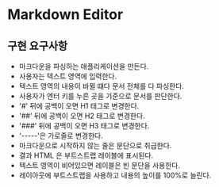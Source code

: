 # Markdown Editor 

## 구현 요구사항
- 마크다운을 파싱하는 애플리케이션을 만든다.
- 사용자는 텍스트 영역에 입력한다.
- 텍스트 영역의 내용이 바뀔 떄다 문서 전체를 다 파싱한다.
- 사용자가 엔터 키를 누른 곳을 기준으로 문서를 판단한다.
- '#' 뒤에 공백이 오면  H1 태그로 변경한다.
- '##' 뒤에 공백이 오면 H2 태그로 변경한다.
- '###' 뒤에 공백이 오면 H3 태그로 변경한다. 
- '-----'은 가로줄로 변경한다. 
- 마크다운으로 시작하지 않는 줄은 문단으로 취급한다. 
- 결과 HTML 은 부트스트랩 레이블에 표시된다. 
- 텍스트 영역이 비어있으면 레이블은 빈 문단을 사용한다.
- 레이아웃에 부트스트랩을 사용하고 내용의 높이를 100%로 늘린다.
